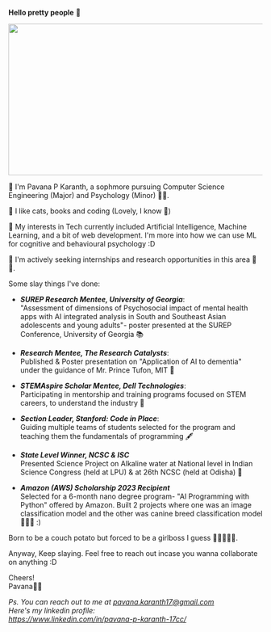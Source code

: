 __**Hello pretty people**__ 🍂 

<p align="center">
  <img src="https://i.pinimg.com/originals/4f/d3/0e/4fd30efd8301e3551a3a63da0d9c4d88.gif" width="530" height="300" />
</p>

📌 I'm Pavana P Karanth, a sophmore pursuing Computer Science Engineering (Major) and Psychology (Minor) 💅🏽. 

📌 I like cats, books and coding (Lovely, I know 🐥)

📌 My interests in Tech currently included Artificial Intelligence, Machine Learning, and a bit of web development. I'm more into how we can use ML for cognitive and behavioural psychology :D

📌 I'm actively seeking internships and research opportunities in this area 🔬📒.

Some slay things I've done:
- <i>**SUREP Research Mentee, University of Georgia**</i>:
     <br> "Assessment of dimensions of Psychosocial impact of mental health apps with AI integrated analysis in South and Southeast Asian adolescents and young adults"- poster presented at the SUREP Conference, University of Georgia 📚
  
- <i>**Research Mentee, The Research Catalysts**</i>:
  <br> Published & Poster presentation on "Application of AI to dementia" under the guidance of Mr. Prince Tufon, MIT 📖
  
- <i>**STEMAspire Scholar Mentee, Dell Technologies**</i>:
  <br> Participating in mentorship and training programs focused on STEM careers, to understand the industry 🪻
  
- <i>**Section Leader, Stanford: Code in Place**</i>:
  <br>Guiding multiple teams of students selected for the program and teaching them the fundamentals of programming 🖋
  
- <i>**State Level Winner, NCSC & ISC**</i>
  <br>Presented Science Project on Alkaline water at National level in Indian Science Congress (held at LPU) & at 26th NCSC (held at Odisha) 📃
  
- <i>**Amazon (AWS) Scholarship 2023 Recipient**</i>
<br>Selected for a 6-month nano degree program- "AI Programming with Python" offered by Amazon. Built 2 projects where one was an image classification model and the other was canine breed classification model 👩🏻‍💻 :)


Born to be a couch potato but forced to be a girlboss I guess 🤷🏻‍♀🫶🏼.

Anyway, Keep slaying. Feel free to reach out incase you wanna collaborate on anything :D

Cheers! 
<br>Pavana🧋🌻 

_Ps. You can reach out to me at pavana.karanth17@gmail.com
<br> Here's my linkedin profile: 
<br> https://www.linkedin.com/in/pavana-p-karanth-17cc/_

<!--
**Pavana-karanth/Pavana-karanth** is a ✨ _special_ ✨ repository because its `README.md` (this file) appears on your GitHub profile.

Here are some ideas to get you started:

- 🔭 I’m currently working on ...
- 🌱 I’m currently learning ...
- 👯 I’m looking to collaborate on ...
- 🤔 I’m looking for help with ...
- 💬 Ask me about ...
- 📫 How to reach me: ...
- 😄 Pronouns: ...
- ⚡ Fun fact: ...
-->

